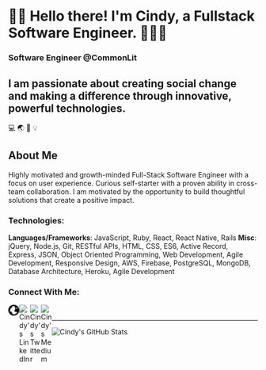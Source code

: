 # 👋🏼 Hello there! I'm Cindy, a Fullstack Software Engineer. 👩🏻‍💻

### Software Engineer @CommonLit

## I am passionate about creating social change and making a difference through innovative, powerful technologies. 
💻    🌏    📱    💡

## About Me
Highly motivated and growth-minded Full-Stack Software Engineer with a focus on user experience. Curious self-starter with a proven ability in cross-team collaboration. I am motivated by the opportunity to build thoughtful solutions that create a positive impact. 

### Technologies: 
**Languages/Frameworks**: JavaScript, Ruby, React, React Native, Rails
**Misc**: jQuery, Node.js, Git, RESTful APIs, HTML, CSS, ES6, Active Record, Express, JSON, Object Oriented Programming, Web Development, Agile Development, Responsive Design, AWS, Firebase, PostgreSQL, MongoDB, Database Architecture, Heroku, Agile Development

### Connect With Me: 
[<img align="left" alt ="Cindy's Portfolio" width="22px" src="https://raw.githubusercontent.com/iconic/open-iconic/master/svg/globe.svg"/>][website]
[<img align="left" alt ="Cindy's LinkedIn" width="22px" src="https://cdn.jsdelivr.net/npm/simple-icons@v3/icons/linkedin.svg"/>][linkedin]
[<img align="left" alt ="Cindy's Twitter" width="22px" src="https://cdn.jsdelivr.net/npm/simple-icons@v3/icons/twitter.svg"/>][twitter]
[<img align="left" alt ="Cindy's Medium" width="22px" src="https://cdn.jsdelivr.net/npm/simple-icons@v3/icons/medium.svg"/>][medium]


<br>

---

<img align="left" alt="Cindy's GitHub Stats" src="https://github-readme-stats.vercel.app/api?username=myk245&show_icons=true&hide_border=true"/>



[twitter]: https://twitter.com/KeiCindy
[linkedin]: https://www.linkedin.com/in/cindy-kei/
[website]: http://www.cindykei.com/
[medium]: https://medium.com/@cindylouwho92
